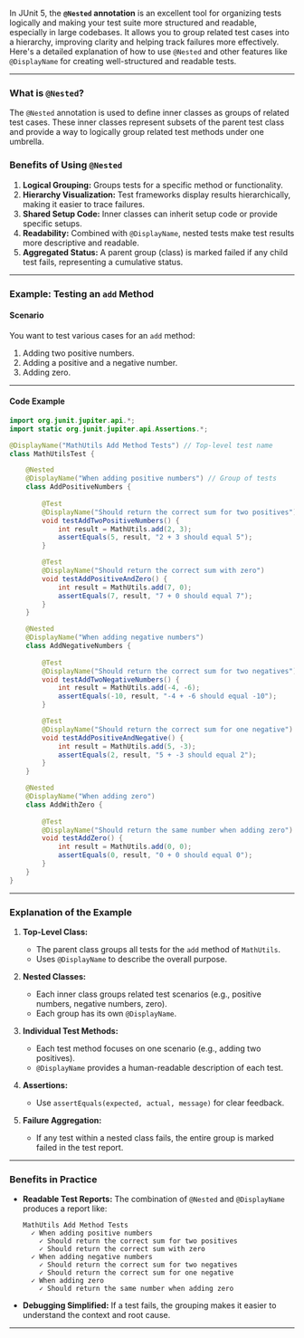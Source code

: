 In JUnit 5, the **`@Nested` annotation** is an excellent tool for organizing tests logically and making your test suite more structured and readable, especially in large codebases. It allows you to group related test cases into a hierarchy, improving clarity and helping track failures more effectively. Here's a detailed explanation of how to use `@Nested` and other features like `@DisplayName` for creating well-structured and readable tests.

---

### **What is `@Nested`?**

The `@Nested` annotation is used to define inner classes as groups of related test cases. These inner classes represent subsets of the parent test class and provide a way to logically group related test methods under one umbrella.

### **Benefits of Using `@Nested`**

1. **Logical Grouping:** Groups tests for a specific method or functionality.
2. **Hierarchy Visualization:** Test frameworks display results hierarchically, making it easier to trace failures.
3. **Shared Setup Code:** Inner classes can inherit setup code or provide specific setups.
4. **Readability:** Combined with `@DisplayName`, nested tests make test results more descriptive and readable.
5. **Aggregated Status:** A parent group (class) is marked failed if any child test fails, representing a cumulative status.

---

### **Example: Testing an `add` Method**

#### **Scenario**

You want to test various cases for an `add` method:
1. Adding two positive numbers.
2. Adding a positive and a negative number.
3. Adding zero.

---

#### **Code Example**

```java
import org.junit.jupiter.api.*;
import static org.junit.jupiter.api.Assertions.*;

@DisplayName("MathUtils Add Method Tests") // Top-level test name
class MathUtilsTest {

    @Nested
    @DisplayName("When adding positive numbers") // Group of tests
    class AddPositiveNumbers {
        
        @Test
        @DisplayName("Should return the correct sum for two positives")
        void testAddTwoPositiveNumbers() {
            int result = MathUtils.add(2, 3);
            assertEquals(5, result, "2 + 3 should equal 5");
        }

        @Test
        @DisplayName("Should return the correct sum with zero")
        void testAddPositiveAndZero() {
            int result = MathUtils.add(7, 0);
            assertEquals(7, result, "7 + 0 should equal 7");
        }
    }

    @Nested
    @DisplayName("When adding negative numbers")
    class AddNegativeNumbers {
        
        @Test
        @DisplayName("Should return the correct sum for two negatives")
        void testAddTwoNegativeNumbers() {
            int result = MathUtils.add(-4, -6);
            assertEquals(-10, result, "-4 + -6 should equal -10");
        }

        @Test
        @DisplayName("Should return the correct sum for one negative")
        void testAddPositiveAndNegative() {
            int result = MathUtils.add(5, -3);
            assertEquals(2, result, "5 + -3 should equal 2");
        }
    }

    @Nested
    @DisplayName("When adding zero")
    class AddWithZero {
        
        @Test
        @DisplayName("Should return the same number when adding zero")
        void testAddZero() {
            int result = MathUtils.add(0, 0);
            assertEquals(0, result, "0 + 0 should equal 0");
        }
    }
}
```

---

### **Explanation of the Example**

1. **Top-Level Class:**
   - The parent class groups all tests for the `add` method of `MathUtils`.
   - Uses `@DisplayName` to describe the overall purpose.

2. **Nested Classes:**
   - Each inner class groups related test scenarios (e.g., positive numbers, negative numbers, zero).
   - Each group has its own `@DisplayName`.

3. **Individual Test Methods:**
   - Each test method focuses on one scenario (e.g., adding two positives).
   - `@DisplayName` provides a human-readable description of each test.

4. **Assertions:**
   - Use `assertEquals(expected, actual, message)` for clear feedback.

5. **Failure Aggregation:**
   - If any test within a nested class fails, the entire group is marked failed in the test report.

---

### **Benefits in Practice**

- **Readable Test Reports:** 
  The combination of `@Nested` and `@DisplayName` produces a report like:
  ```
  MathUtils Add Method Tests
    ✓ When adding positive numbers
      ✓ Should return the correct sum for two positives
      ✓ Should return the correct sum with zero
    ✓ When adding negative numbers
      ✓ Should return the correct sum for two negatives
      ✓ Should return the correct sum for one negative
    ✓ When adding zero
      ✓ Should return the same number when adding zero
  ```

- **Debugging Simplified:**
  If a test fails, the grouping makes it easier to understand the context and root cause.

---
